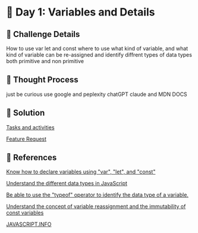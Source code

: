 # 🌟 Day 1: Variables and Details 

## 📜 Challenge Details

How to use var let and const where to use what kind of variable, and what kind of variable can be re-assigned and identify diffrent types of data types both primitive and non primitive

## 📝 Thought Process

just be curious use google and peplexity chatGPT claude and MDN DOCS 

## 🔎 Solution

[Tasks and activities](https://github.com/SURENDRA-BABU-VUNNAM/JavaScript-30-Day-challenge/tree/main/01_Day_1_variables_and_data_types/01_tasks_and_activities)

[Feature Request](https://github.com/SURENDRA-BABU-VUNNAM/JavaScript-30-Day-challenge/tree/main/01_Day_1_variables_and_data_types/02_feature_request)

## 🔗 References

[Know how to declare variables using "var", "let", and "const"](https://www.perplexity.ai/search/know-what-a-scope-is-how-to-de-vdEh.8AyQRKWxP.WMJXJxQ)

[Understand the different data types in JavaScript](https://www.perplexity.ai/search/help-me-to-understand-the-diff-YrMl4JHDTS2oMusC6YN3bA)

[Be able to use the "typeof" operator to identify the data type of a variable.](https://www.perplexity.ai/search/help-me-to-be-able-to-use-the-9nlHu.ERScinUv4e8ljjjg)

[Understand the concept of variable reassignment and the immutability of const variables ](https://www.perplexity.ai/search/understand-the-concept-of-vari-AZg2SDf8TeCb3j8sDMhgfQ)

[JAVASCRIPT.INFO](https://javascript.info/)